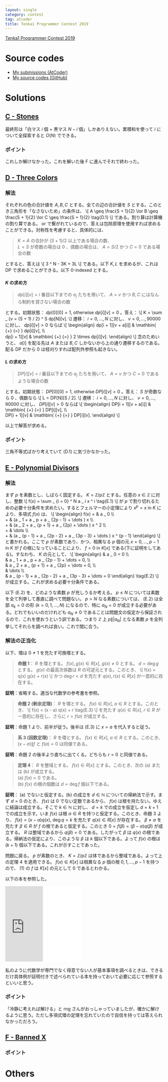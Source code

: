 ```yaml
---
layout: single
category: contest
tag: atcoder
title: Tenka1 Programmer Contest 2019
---
```


[Tenka1 Programmer Contest 2019](https://atcoder.jp/contests/tenka1-2019)

# Source codes

- [My submissions (AtCoder)](https://atcoder.jp/contests/tenka1-2019/submissions?f.User=kazunetakahashi)
- [My source codes (GitHub)](https://github.com/kazunetakahashi/atcoder/tree/master/2019/0420_tenka1-2019)

# Solutions

## [C - Stones](https://atcoder.jp/contests/tenka1-2019/tasks/tenka1_2019_c)

最終形は「白マス $i$ 個 + 黒マス $N - i$ 個」しかありえない。累積和を使って $i$ について全探索すると $O(N)$ でできる。

### ポイント

これしか解けなかった。これを解いた後 F に進んでそれで終わった。

## [D - Three Colors](https://atcoder.jp/contests/tenka1-2019/tasks/tenka1_2019_d)

### 解法

それぞれの色の合計値を $A, B, C$ とする。全ての辺の合計値を $S$ とする。このとき三角形を「なさないため」の条件は、
\\[
  A \geq \frac{S + 1}{2} \lor B \geq \frac{S + 1}{2} \lor C \geq \frac{S + 1}{2} \tag{D.1}
\\]
である。割り算は計算機の割り算である。 or で繋がれているので、答えは包除原理を使用すれば求めることができる。対称性を考慮すると、具体的には、

> $K = A$ の合計が $(S + 1) / 2$ 以上である場合の数、 <br>
> $L = S$ が奇数の場合は $0$ 、偶数の場合は、 $A = S / 2$ かつ $C = 0$ である場合の数

とすると、答えは
\\[
  3 ^ N - 3K + 3L
\\]
である。以下 $K, L$ を求めるが、これは DP で求めることができる。以下 $0$-indexed とする。

#### $K$ の求め方

> $dp[i][v] = i$ 番目以下までの $a _ j$ たちを用いて、 $A = v$ かつ $B, C$ にはなんら制約を貸さない場合の数

とする。初期状態： $dp[0][0] = 1$, otherwise $dp[i][v] = 0$ 。答え：
\\[
  K = \sum _ {v = (S + 1) / 2} ^ S dp[N][v].
\\]
遷移： $i = 0, \dots, N$ に対し、 $v = 0, \dots, 90000$ に対し、 $dp[i][v] > 0$ ならば
\\[
  \begin{align}
    dp[i + 1][v + a[i]] & \mathbin{ {+} {=} } dp[i][v], \\\\\
    dp[i + 1][v] & \mathbin{ {+} {=} } 2 \times dp[i][v].
  \end{align}
\\]
念のためいうと、 $a[i]$ を配る先は $A$ または $B, C$ しかないから上の通り遷移するのである。配る DP だから $0$ は枝刈りすれば配列外参照も起きない。

#### $L$ の求め方

> $DP[i][v] = i$ 番目以下までの $a _ j$ たちを用いて、 $A = v$ かつ $C = 0$ であるような場合の数

とする。初期状態： $DP[0][0] = 1$, otherwise $DP[i][v] = 0$ 。答え： $S$ が奇数なら $0$ 、偶数なら
\\[
  L = DP[N][S / 2].
\\]
遷移： $i = 0, \dots, N$ に対し、 $v = 0, \dots, 90000$ に対し、 $DP[i][v] > 0$ ならば
\\[
  \begin{align}
    DP[i + 1][v + a[i]] & \mathbin{ {+} {=} } DP[i][v], \\\\\
    DP[i + 1][v] & \mathbin{ {+} {=} } DP[i][v].
  \end{align}
\\]

以上で解答が求める。

### ポイント

三角不等式ばかり考えていて (D.1) に気づかなかった。

## [E - Polynomial Divisors](https://atcoder.jp/contests/tenka1-2019/tasks/tenka1_2019_e)

### 解法

まず $p$ を素数とし、しばらく固定する。 $K = \mathbb{Z} / p \mathbb{Z}$ とする。任意の $x \in \mathbb{Z}$ に対し、整数
\\[
  f(x) = \sum _ {i = 0} ^ N a _ i x ^ i \tag{E.1}
\\]
が $p$ で割り切れるための必要十分条件を求めたい。するとフェルマーの小定理により $x ^ p = x \text{ in } K$ により、多項式 $f(x)$ は、
\\[
  \begin{align}
    f(x) = & a _ 0 \\\\\
    + & (a _ 1 + a _ p + a _ {2p - 1} + \dots ) x \\\\\
    + & (a _ 2 + a _ {p + 1} + a _ {2p} + \dots ) x ^ 2 \\\\\
    + & \dots \\\\\
    + & (a _ {p - 1} + a _ {2p - 2} + a _ {3p - 3} + \dots ) x ^ {p - 1}
  \end{align}
\\]
と書かれる。ここで $p$ が素数であり、かつ、相異なる $p$ 個の元 $x = 0, \dots, p - 1 \text{ in } K$ が $f$ の根になっていることにより、 $f = 0 \text{ in } K[x]$ である(下に証明をしてある)。すなわち、 $K$ の元として、
\\[
  \begin{align}
    & a _ 0 = 0 \\\\\
    & a _ 1 + a _ p + a _ {2p - 1} + \dots = 0, \\\\\
    & a _ 2 + a _ {p + 1} + a _ {2p} + \dots = 0, \\\\\
    & \dots \\\\\
    & a _ {p - 1} + a _ {2p - 2} + a _ {3p - 3} + \dots = 0
  \end{align} \tag{E.2}
\\]
が成立する。これが求める必要十分条件である。

以下 (E.2) を、どのような素数 $p$ が充しうるか考える。 $p \leq N$ については素数を全て列挙して愚直に調べて問題ない。 $p > N$ なる素数については、 (E.2) は全部 $a _ k = 0$ の形 ($k = 0, 1, \dots, N$) になるので、特に $a _ N = 0$ が成立する必要がある。どれでもいいのだけれども $a _ N \neq 0$ であることは問題文の仮定から保証されるので、これを使おうという訳である。つまり $\mathbb{Z}$ 上 $p \| \lvert a _ N \rvert$ となる素数 $p$ を全列挙してそれらを調べれば良い。これで間に合う。

### 解法の正当化

以下、環は $0 \neq 1$ を充たす可換環とする。

> **命題 1**： $R$ を環とする。 $f(x), g(x) \in R[x]$, $g(x) \neq 0$ とする。 $d = \deg g$ とする。 $g(x)$ の最高次係数は $R$ の可逆元とする。このとき、
> \\[
>   f(x) = q(x) g(x) + r(x)
> \\]
> かつ $\deg r < d$ を充たす $q(x), r(x) \in R[x]$ が一意的に存在する。

**証明**：省略する。適当な代数学の参考書を参照。

> **命題 2 (剰余定理)**： $R$ を環とする。 $f(x) \in R[x]$, $a \in R$ とする。このとき、
> \\[
>   f(x) = (x - a) q(x) + r \tag{E.3}
> \\]
> を充たす $q(x) \in R[x]$, $r \in R$ が一意的に存在し、さらに $r = f(a)$ が成立する。

**証明**：命題 1 より、前半が従う。後半は (E.3) に $x = a$ を代入すると従う。

> **系 3 (因数定理)**： $R$ を環とする。 $f(x) \in R[x]$, $a \in R$ とする。このとき、 $(x - a) \| f$ と $f(a) = 0$ は同値である。

**証明**：命題 2 の後半より直ちに出てくる。どちらも $r = 0$ と同値である。

> **定理 4**： $R$ を整域とする。 $f(x) \in R[x]$ とする。このとき、次の (a) または (b) が成立する。<br>
> (a) $f(x) = 0$ である。<br>
> (b) $f(x)$ の根の個数は $d = \deg f$ 個以下である。

**証明**： (a) でないと仮定する。(b) の成立を $d \in \mathbb{N}$ についての帰納法で示す。まず $d = 0$ のとき、 $f(x)$ は $0$ でない定数であるから、 $f(x)$ は根を持たない。ゆえに結論は成立する。そこで $k \in \mathbb{N}$ に対し、 $d = k$ での成立を仮定し $d = k + 1$ での成立を示す。いま $f(x)$ は根 $\alpha \in R$ を持つと仮定する。このとき、命題 3 より、 $f(x) = (x - \alpha) q(x)$, $\deg q = k$ を充たす $q(x) \in R[x]$ が存在する。 $\beta \neq \alpha$ を充たす $\beta \in R$ が $f$ の根であると仮定する。このとき $0 = f(\beta) = (\beta - \alpha) q(\beta)$ が成立する。 $R$ は整域であるから $q(\beta) = 0$ である。したがって $\beta$ は $q(x)$ の根である。帰納法の仮定により、このような $\beta$ は $k$ 個以下である。よって $f(x)$ の根は $(k + 1)$ 個以下である。これが示すことであった。

問題に戻る。 $p$ が素数のとき、 $K = \mathbb{Z} / p \mathbb{Z}$ は体であるから整域である。よって上の定理 4 を適用できる。 $f(x) \in K[x]$ は相異なる $p$ 個の根 $0, 1, \dots, p - 1$ を持つので、 (1) の $f$ は $K[x]$ の元として $0$ であるとわかる。

以下の本を参照した。

<iframe style="width:120px;height:240px;" marginwidth="0" marginheight="0" scrolling="no" frameborder="0" src="https://rcm-fe.amazon-adsystem.com/e/cm?ref=qf_sp_asin_til&t=kazunetakahas-22&m=amazon&o=9&p=8&l=as1&IS2=1&detail=1&asins=4903342859&linkId=dc917b22bf6e20c09b06483dd9f0beec&bc1=000000&lt1=_blank&fc1=333333&lc1=0066c0&bg1=ffffff&f=ifr"></iframe>

<iframe style="width:120px;height:240px;" marginwidth="0" marginheight="0" scrolling="no" frameborder="0" src="//rcm-fe.amazon-adsystem.com/e/cm?lt1=_blank&bc1=000000&IS2=1&bg1=FFFFFF&fc1=000000&lc1=0000FF&t=kazunetakahas-22&language=ja_JP&o=9&p=8&l=as4&m=amazon&f=ifr&ref=as_ss_li_til&asins=0471433349&linkId=5a4ed003d6517a4f578e62251e033ded"></iframe>

私のように代数学が専門でなく得意でない人が基本事項を調べるときは、できるだけ具体例が証明付きで述べられている本を持っておいて必要に応じて参照するといいと思う。

### ポイント

「冷静に考えれば解ける」と rng さんがおっしゃっていましたが、確かに解けるように思う。ただし多項式環の定理を忘れていたので自信を持っては答えられなかっただろう。

## [F - Banned X](https://atcoder.jp/contests/tenka1-2019/tasks/tenka1_2019_f)



### ポイント



# Others
